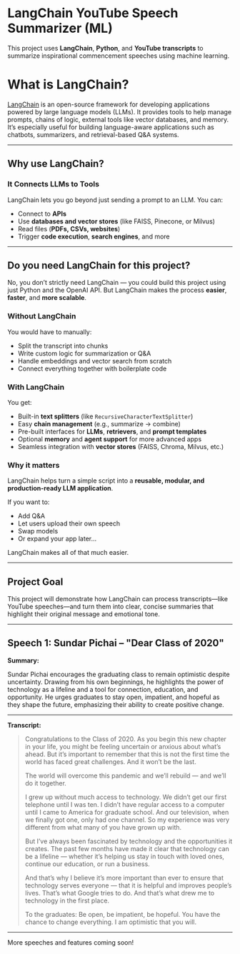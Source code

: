 # LangChain YouTube Speech Summarizer (ML) 
This project uses **LangChain**, **Python**, and **YouTube transcripts** to summarize inspirational commencement speeches using machine learning.

# What is LangChain?

[LangChain](https://www.langchain.com/) is an open-source framework for developing applications powered by large language models (LLMs). It provides tools to help manage prompts, chains of logic, external tools like vector databases, and memory. It’s especially useful for building language-aware applications such as chatbots, summarizers, and retrieval-based Q&A systems.

---

## Why use LangChain?

### It Connects LLMs to Tools

LangChain lets you go beyond just sending a prompt to an LLM. You can:

- Connect to **APIs**
- Use **databases and vector stores** (like FAISS, Pinecone, or Milvus)
- Read files (**PDFs, CSVs, websites**)
- Trigger **code execution**, **search engines**, and more

---

## Do you need LangChain for this project?

No, you don’t strictly need LangChain — you could build this project using just Python and the OpenAI API. But LangChain makes the process **easier**, **faster**, and **more scalable**.

### Without LangChain

You would have to manually:
- Split the transcript into chunks
- Write custom logic for summarization or Q&A
- Handle embeddings and vector search from scratch
- Connect everything together with boilerplate code

### With LangChain

You get:
- Built-in **text splitters** (like `RecursiveCharacterTextSplitter`)
- Easy **chain management** (e.g., summarize → combine)
- Pre-built interfaces for **LLMs**, **retrievers**, and **prompt templates**
- Optional **memory** and **agent support** for more advanced apps
- Seamless integration with **vector stores** (FAISS, Chroma, Milvus, etc.)

### Why it matters

LangChain helps turn a simple script into a **reusable, modular, and production-ready LLM application**.

If you want to:
- Add Q&A  
- Let users upload their own speech  
- Swap models  
- Or expand your app later...

LangChain makes all of that much easier.

---

## Project Goal

This project will demonstrate how LangChain can process transcripts—like YouTube speeches—and turn them into clear, concise summaries that highlight their original message and emotional tone.

---

## Speech 1: Sundar Pichai – "Dear Class of 2020"

**Summary:**

Sundar Pichai encourages the graduating class to remain optimistic despite uncertainty. Drawing from his own beginnings, he highlights the power of technology as a lifeline and a tool for connection, education, and opportunity. He urges graduates to stay open, impatient, and hopeful as they shape the future, emphasizing their ability to create positive change.

---

**Transcript:**

> Congratulations to the Class of 2020. As you begin this new chapter in your life, you might be feeling uncertain or anxious about what’s ahead. But it’s important to remember that this is not the first time the world has faced great challenges. And it won’t be the last.  
>   
> The world will overcome this pandemic and we’ll rebuild — and we’ll do it together.  
>   
> I grew up without much access to technology. We didn’t get our first telephone until I was ten. I didn’t have regular access to a computer until I came to America for graduate school. And our television, when we finally got one, only had one channel. So my experience was very different from what many of you have grown up with.  
>   
> But I’ve always been fascinated by technology and the opportunities it creates. The past few months have made it clear that technology can be a lifeline — whether it’s helping us stay in touch with loved ones, continue our education, or run a business.  
>   
> And that’s why I believe it’s more important than ever to ensure that technology serves everyone — that it is helpful and improves people’s lives. That’s what Google tries to do. And that’s what drew me to technology in the first place.  
>   
> To the graduates: Be open, be impatient, be hopeful. You have the chance to change everything. I am optimistic that you will.

---

More speeches and features coming soon!
